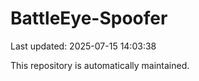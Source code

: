 # BattleEye-Spoofer

Last updated: 2025-07-15 14:03:38

This repository is automatically maintained.
